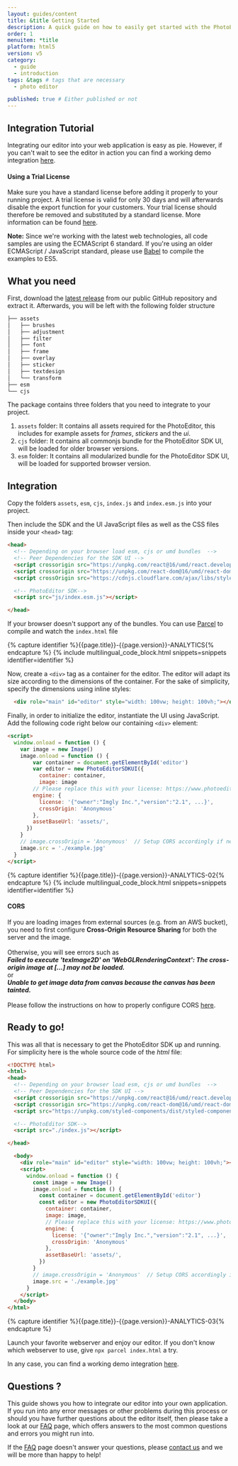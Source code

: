 ```yaml
---
layout: guides/content
title: &title Getting Started
description: A quick guide on how to easily get started with the PhotoEditor SDK for HTML5. Your kick-off to delight your users with top-notch editing capabilities.
order: 1
menuitem: *title
platform: html5
version: v5
category:
  - guide
  - introduction
tags: &tags # tags that are necessary
  - photo editor

published: true # Either published or not
---
```


## Integration Tutorial


Integrating our editor into your web application is easy as pie. However, if you can't wait  to see the editor in action you can find a working demo integration [here](https://www.photoeditorsdk.com/html5-demo).

<div class="documentation__disclaimer">
<h4 id="license-terms">Using a Trial License</h4>
Make sure you have a standard license before adding it properly to your running project. A trial license is valid for only 30 days and will afterwards disable the export function for your customers. Your trial license should therefore be removed and substituted by a standard license. More information can be found <a href="{{site.baseUrl}}/guides/html5/v5/introduction/faq/standard_or_trial_license">here</a>.
</div>

__Note:__ Since we're working with the latest web technologies, all code samples are using the
ECMAScript 6 standard. If you're using an older ECMAScript / JavaScript standard, please use
[Babel](http://babeljs.io/) to compile the examples to ES5.

## What you need

First, download the [latest release](https://github.com/imgly/pesdk-html5-build/releases/latest) from our public GitHub repository and extract it.
Afterwards, you will be left with the following folder structure

```bash
├── assets
│   ├── brushes
│   ├── adjustment
│   ├── filter
│   ├── font
│   ├── frame
│   ├── overlay
│   ├── sticker
│   ├── textdesign
│   └── transform
├── esm
└── cjs
```

The package contains three folders that you need to integrate to your project.
1. `assets` folder: It contains all assets required for the PhotoEditor, this includes for example assets for *frames*, *stickers* and the *ui*.
1. `cjs` folder: It contains all commonjs bundle for the PhotoEditor SDK UI, will be loaded for older browser versions.
1. `esm` folder: It contains all modularized bundle for the PhotoEditor SDK UI, will be loaded for supported browser version.

## Integration

Copy the folders `assets`, `esm`, `cjs`, `index.js` and `index.esm.js` into your project.

Then include the SDK and the UI JavaScript files as well as the CSS files inside your `<head>` tag:


```html
<head>
  <!-- Depending on your browser load esm, cjs or umd bundles  -->
  <!-- Peer Dependencies for the SDK UI -->
  <script crossorigin src="https://unpkg.com/react@16/umd/react.development.js"></script>
  <script crossorigin src="https://unpkg.com/react-dom@16/umd/react-dom.development.js"></script>
  <script crossOrigin src="https://cdnjs.cloudflare.com/ajax/libs/styled-components/4.3.1/styled-components-macro.esm.js"></script>

  <!-- PhotoEditor SDK-->
  <script src="js/index.esm.js"></script>

</head>
```

If your browser doesn't support any of the bundles. You can use [Parcel](https://parceljs.org/) to compile and watch the `index.html` file

{% capture identifier %}{{page.title}}-{{page.version}}-ANALYTICS{% endcapture %}
{% include multilingual_code_block.html snippets=snippets identifier=identifier %}

Now, create a `<div>` tag as a container for the editor. The editor will adapt its size according to the dimensions of the container.
For the sake of simplicity, specify the dimensions using inline styles:

```html
  <div role="main" id="editor" style="width: 100vw; height: 100vh;"></div>
```

Finally, in order to initialize the editor, instantiate the UI using JavaScript. Add the following code right below our containing `<div>` element:


```html
<script>
  window.onload = function () {
    var image = new Image()
    image.onload = function () {
        var container = document.getElementById('editor')
        var editor = new PhotoEditorSDKUI({
          container: container,
          image: image
        // Please replace this with your license: https://www.photoeditorsdk.com/dashboard/subscriptions
        engine: {
          license: '{"owner":"Imgly Inc.","version":"2.1", ...}',
          crossOrigin: 'Anonymous'
        },
        assetBaseUrl: 'assets/',
      })
    }
    // image.crossOrigin = 'Anonymous'  // Setup CORS accordingly if needed
    image.src = './example.jpg'
  }
</script>
```

{% capture identifier %}{{page.title}}-{{page.version}}-ANALYTICS-02{% endcapture %}
{% include multilingual_code_block.html snippets=snippets identifier=identifier %}

<!-- <div class="important-notice"> -->
<div class="documentation__disclaimer">
<h4 id="cors">CORS</h4> 
If you are loading images from external sources (e.g. from an AWS bucket), you need to first configure <b>Cross-Origin Resource Sharing</b> for both the server and the image. <br><br>
Otherwise, you will see errors such as <br>
<b><em>Failed to execute 'texImage2D' on 'WebGLRenderingContext': The cross-origin image at [...] may not be loaded.</em></b> <br>
or <br>
<b><em> Unable to get image data from canvas because the canvas has been tainted. </em></b> <br>
<br>
Please follow the instructions on how to properly configure CORS <a href="{{site.baseurl}}/guides/html5/v5/introduction/faq/cors">here</a>.
</div>

## Ready to go!
This was all that is necessary to get the PhotoEditor SDK up and running. For simplicity here is the whole source code of  the *html* file:


```html
<!DOCTYPE html>
<html>
<head>
  <!-- Depending on your browser load esm, cjs or umd bundles  -->
  <!-- Peer Dependencies for the SDK UI -->
  <script crossorigin src="https://unpkg.com/react@16/umd/react.development.js"></script>
  <script crossorigin src="https://unpkg.com/react-dom@16/umd/react-dom.development.js"></script>
  <script src="https://unpkg.com/styled-components/dist/styled-components.min.js"></script>

  <!-- PhotoEditor SDK-->
  <script src="./index.js"></script>

</head>

  <body>
    <div role="main" id="editor" style="width: 100vw; height: 100vh;"></div>
    <script>
      window.onload = function () {
        const image = new Image()
        image.onload = function () {
          const container = document.getElementById('editor')
          const editor = new PhotoEditorSDKUI({
            container: container,
            image: image,
            // Please replace this with your license: https://www.photoeditorsdk.com/dashboard/subscriptions
            engine: {
              license: '{"owner":"Imgly Inc.","version":"2.1", ...}',
              crossOrigin: 'Anonymous'
            },
            assetBaseUrl: 'assets/',
          })
        }
        // image.crossOrigin = 'Anonymous'  // Setup CORS accordingly if needed
        image.src = './example.jpg'
      }
    </script>
  </body>
</html>
```

{% capture identifier %}{{page.title}}-{{page.version}}-ANALYTICS-03{% endcapture %}

Launch your favorite webserver and enjoy our editor. If you don't know which webserver to use, give `npx parcel index.html` a try.


In any case, you can find a working demo integration [here](https://www.photoeditorsdk.com).

## Questions ?

This guide shows you how to integrate our editor into your own application. If you run into any error messages or other problems during this process or should you have further questions about the editor itself, then please take a look at our [FAQ]({{site.baseurl}}/guides/html5/v5/introduction/faq/overview) page, which offers answers to the most common questions and errors you might run into.

If the [FAQ]({{site.baseurl}}/guides/html5/v5/introduction/faq/overview) page doesn't answer your questions, please [contact us](https://support.photoeditorsdk.com) and we will be more than happy to help!
